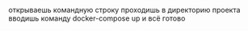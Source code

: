 открываешь командную строку проходишь в директорию проекта вводишь команду docker-compose up и всё готово
